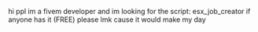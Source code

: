 hi ppl im a fivem developer
and im looking for the script:
esx_job_creator
if anyone has it 
(FREE)
please lmk cause it would make 
my day
